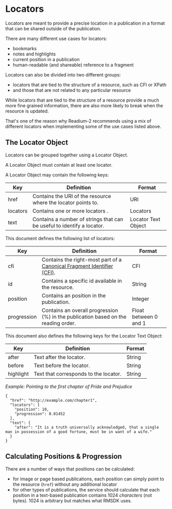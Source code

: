 # Locators

Locators are meant to provide a precise location in a publication in a format that can be shared outside of the publication.

There are many different use cases for locators:

* bookmarks
* notes and highlights
* current position in a publication
* human-readable (and shareable) reference to a fragment

Locators can also be divided into two different groups:

* locators that are tied to the structure of a resource, such as CFI or XPath
* and those that are not related to any particular resource

While locators that are tied to the structure of a resource provide a much more fine grained information, there are also more likely to break when the resource is updated.

That's one of the reason why Readium-2 recommends using a mix of different locators when implementing some of the use cases listed above.


## The Locator Object

Locators can be grouped together using a Locator Object.

A Locator Object must contain at least one locator.

A Locator Object may contain the following keys:

| Key  | Definition | Format |
| ---- | ---------- | ------ | 
| href  | Contains the URI of the resource where the locator points to. | URI |
| locators  | Contains one or more locators . | Locators |
| text  | Contains a number of strings that can be useful to identify a locator.  | Locator Text Object |

This document defines the following list of locators:

| Key  | Definition | Format |
| ---- | ---------- | ------ | 
| cfi  | Contains the right-most part of a [Canonical Fragment Identifier  (CFI)](http://www.idpf.org/epub/linking/cfi/epub-cfi.html).  | CFI |
| id  | Contains a specific id available in the resource.  | String |
| position  | Contains an position in the publication.  | Integer |
| progression  | Contains an overall progression (%) in the publication based on the reading order.  | Float between 0 and 1 |

This document also defines the following keys for the Locator Text Object:

| Key  | Definition | Format |
| ---- | ---------- | ------ | 
| after  | Text after the locator.| String |
| before  | Text before the locator.  | String |
| highlight  | Text that corresponds to the locator.  | String |

*Example: Pointing to the first chapter of Pride and Prejudice*

```
{
  "href": "http://example.com/chapter1",
  "locators": [
    "position": 10,
    "progression": 0.01452
  ],
  "text": {
    "after": "It is a truth universally acknowledged, that a single man in possession of a good fortune, must be in want of a wife."
  }
}
```

## Calculating Positions & Progression


There are a number of ways that positions can be calculated:

* for image or page based publications, each position can simply point to the resource (`href`) without any additional locator
* for other types of publications, the service should calculate that each position in a text-based publication contains 1024 _characters_ (not bytes). 1024 is arbitrary but matches what RMSDK uses.
